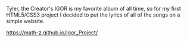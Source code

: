 Tyler, the Creator's IGOR is my favorite album of all time, so for my first HTML5/CSS3 project I decided to put the lyrics of all of the songs on a simple website.

https://math-z.github.io/Igor_Project/
